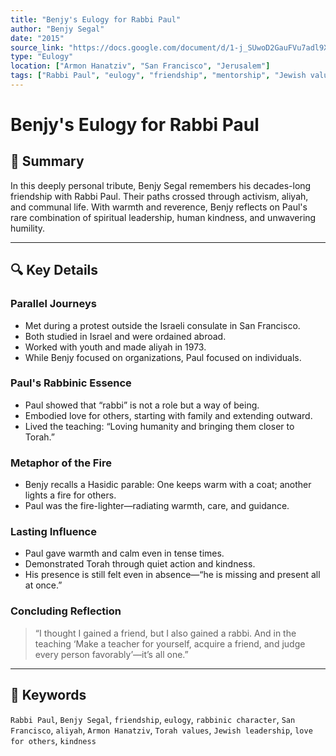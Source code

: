 ```yaml
---
title: "Benjy's Eulogy for Rabbi Paul"
author: "Benjy Segal"
date: "2015"
source_link: "https://docs.google.com/document/d/1-j_SUwoD2GauFVu7adl9XqPlwOOKdCw6/edit?usp=share_link&ouid=116172739222740275984&rtpof=true&sd=true"
type: "Eulogy"
location: ["Armon Hanatziv", "San Francisco", "Jerusalem"]
tags: ["Rabbi Paul", "eulogy", "friendship", "mentorship", "Jewish values", "character tribute"]
---
```


# Benjy's Eulogy for Rabbi Paul

## 📝 Summary
In this deeply personal tribute, Benjy Segal remembers his decades-long friendship with Rabbi Paul. Their paths crossed through activism, aliyah, and communal life. With warmth and reverence, Benjy reflects on Paul's rare combination of spiritual leadership, human kindness, and unwavering humility.

---

## 🔍 Key Details

### Parallel Journeys
- Met during a protest outside the Israeli consulate in San Francisco.
- Both studied in Israel and were ordained abroad.
- Worked with youth and made aliyah in 1973.
- While Benjy focused on organizations, Paul focused on individuals.

### Paul's Rabbinic Essence
- Paul showed that “rabbi” is not a role but a way of being.
- Embodied love for others, starting with family and extending outward.
- Lived the teaching: “Loving humanity and bringing them closer to Torah.”

### Metaphor of the Fire
- Benjy recalls a Hasidic parable: One keeps warm with a coat; another lights a fire for others.
- Paul was the fire-lighter—radiating warmth, care, and guidance.

### Lasting Influence
- Paul gave warmth and calm even in tense times.
- Demonstrated Torah through quiet action and kindness.
- His presence is still felt even in absence—“he is missing and present all at once.”

### Concluding Reflection
> “I thought I gained a friend, but I also gained a rabbi. And in the teaching ‘Make a teacher for yourself, acquire a friend, and judge every person favorably’—it’s all one.”

---

## 🧠 Keywords
`Rabbi Paul`, `Benjy Segal`, `friendship`, `eulogy`, `rabbinic character`, `San Francisco`, `aliyah`, `Armon Hanatziv`, `Torah values`, `Jewish leadership`, `love for others`, `kindness`
